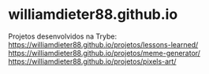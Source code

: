 # williamdieter88.github.io
Projetos desenvolvidos na Trybe: 
<br>
https://williamdieter88.github.io/projetos/lessons-learned/
<br>
https://williamdieter88.github.io/projetos/meme-generator/
<br>
https://williamdieter88.github.io/projetos/pixels-art/
